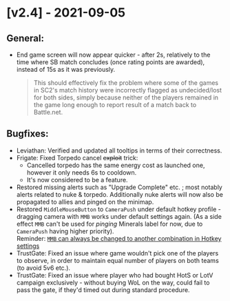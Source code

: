 # [v2.4] - 2021-09-05

## General:

- End game screen will now appear quicker - after 2s, relatively to the time where SB match concludes (once rating points are awarded), instead of 15s as it was previously.
  > This should effectively fix the problem where some of the games in SC2's match history were incorrectly flagged as undecided/lost for both sides, simply because neither of the players remained in the game long enough to report result of a match back to Battle.net.

## Bugfixes:

- Leviathan: Verified and updated all tooltips in terms of their correctness.
- Frigate: Fixed Torpedo cancel ~~exploit~~ trick:
  - Cancelled torpedo has the same energy cost as launched one, however it only needs 6s to cooldown.
  - It's now considered to be a feature.
- Restored missing alerts such as "Upgrade Complete" etc. ; most notably alerts related to nuke & torpedo. Additionally nuke alerts will now also be propagated to allies and pinged on the minimap.
- Restored `MiddleMouseButton` to `CameraPush` under default hotkey profile - dragging camera with `MMB` works under default settings again. (As a side effect `MMB` can't be used for *pinging* Minerals label for now, due to `CameraPush` having higher priority).\
  Reminder: [`MMB` can always be changed to another combination in Hotkey settings](./v2.4/hotkeys.png)
- TrustGate: Fixed an issue where game wouldn't pick one of the players to observe, in order to maintain equal number of players on both teams (to avoid 5v6 etc.).
- TrustGate: Fixed an issue where player who had bought HotS or LotV campaign exclusively - without buying WoL on the way, could fail to pass the gate, if they'd timed out during standard procedure.

